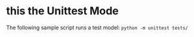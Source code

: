 # this the Unittest Mode
The following sample script runs a test model: ```python -m unittest tests/```